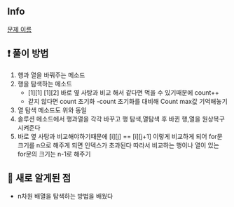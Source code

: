 ## Info
<a href="문제 주소" rel="nofollow">문제 이름</a>

## ❗ 풀이 방법
1. 행과 열을 바꿔주는 메소드
2. 행을 탐색하는 메소드 
    - [1][1] [1][2] 바로 옆 사탕과 비교 해서 같다면 먹을 수 있기때문에 count++
    - 같지 않다면 count 초기화
    -count 초기화를 대비해 Count max값 기억해놓기
3. 열 탐색 메소드도 위와 동일
4. 솔루션 메소드에서 행과열을 각각 바꾸고 행 탐색,열탐색 후 바뀐 행,열을 원상복구 시켜준다
5. 바로 옆 사탕과 비교해야하기때문에 [i][j] == [i][j+1] 이렇게 비교하게 되어 for문 크기를 n으로 해주게 되면 인덱스가 초과된다 따라서 비교하는 행이나 열이 있는 for문의 크기는 n-1로 해주기

## 🙂 새로 알게된 점

* n차원 배열을 탐색하는 방법을 배웠다

